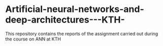 # Artificial-neural-networks-and-deep-architectures---KTH-

This repository contains the reports of the assignment carried out during the course on ANN at KTH
